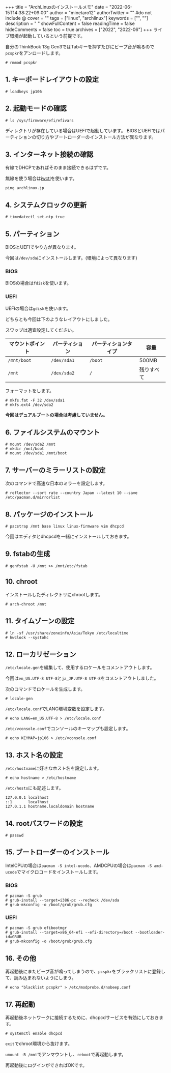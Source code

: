 +++
title = "ArchLinuxのインストールメモ"
date = "2022-06-15T14:38:22+09:00"
author = "minetaro12"
authorTwitter = "" #do not include @
cover = ""
tags = ["linux", "archlinux"]
keywords = ["", ""]
description = " "
showFullContent = false
readingTime = false
hideComments = false
toc = true
archives = ["2022", "2022-06"]
+++
ライブ環境が起動しているという前提です。

自分のThinkBook 13g Gen3ではTabキーを押すたびにビープ音が鳴るので`pcspkr`をアンロードします。

```term
# rmmod pcspkr
```

## 1. キーボードレイアウトの設定

```term
# loadkeys jp106
```

## 2. 起動モードの確認

```term
# ls /sys/firmware/efi/efivars
```
ディレクトリが存在している場合はUEFIで起動しています。
BIOSとUEFIではパーティションの切り方やブートローダーのインストール方法が異なります。

## 3. インターネット接続の確認

有線でDHCPであればそのまま接続できるはずです。

無線を使う場合は[iwctl](https://wiki.archlinux.jp/index.php/Iwd#iwctl)を使います。

```term
ping archlinux.jp
```

## 4. システムクロックの更新

```term
# timedatectl set-ntp true
```

## 5. パーティション

BIOSとUEFIでやり方が異なります。

今回は`/dev/sda`にインストールします。(環境によって異なります)

### BIOS

BIOSの場合は`fdisk`を使います。

### UEFI

UEFIの場合は`gdisk`を使います。

どちらとも今回は下のようなレイアウトにしました。

スワップは適宜設定してください。

|マウントポイント|パーティション|パーティションタイプ|容量|
|-|-|-|-|
|`/mnt/boot`|`/dev/sda1`|`/boot`|500MB|
|`/mnt`|`/dev/sda2`|`/`|残りすべて|

フォーマットをします。

```term
# mkfs.fat -F 32 /dev/sda1
# mkfs.ext4 /dev/sda2
```

**今回はデュアルブートの場合は考慮していません。**

## 6. ファイルシステムのマウント

```term
# mount /dev/sda2 /mnt
# mkdir /mnt/boot
# mount /dev/sda1 /mnt/boot
```

## 7. サーバーのミラーリストの設定

次のコマンドで高速な日本のミラーを設定します。

```term
# reflector --sort rate --country Japan --latest 10 --save /etc/pacman.d/mirrorlist
```

## 8. パッケージのインストール

``` term
# pacstrap /mnt base linux linux-firmware vim dhcpcd
```

今回はエディタとdhcpcdを一緒にインストールしておきます。

## 9. fstabの生成

```term
# genfstab -U /mnt >> /mnt/etc/fstab
```

## 10. chroot

インストールしたディレクトリにchrootします。

```term
# arch-chroot /mnt
```

## 11. タイムゾーンの設定

```term
# ln -sf /usr/share/zoneinfo/Asia/Tokyo /etc/localtime
# hwclock --systohc
```

## 12. ローカリゼーション

`/etc/locale.gen`を編集して、使用するロケールをコメントアウトします。

今回は`en_US.UTF-8 UTF-8`と`ja_JP.UTF-8 UTF-8`をコメントアウトしました。

次のコマンドでロケールを生成します。

```term
# locale-gen
```

`/etc/locale.conf`でLANG環境変数を設定します。

```term
# echo LANG=en_US.UTF-8 > /etc/locale.conf
```

`/etc/vconsole.conf`でコンソールのキーマップも設定します。

```term
# echo KEYMAP=jp106 > /etc/vconsole.conf
```

## 13. ホスト名の設定

`/etc/hostname`に好きなホスト名を設定します。

```term
# echo hostname > /etc/hostname
```

`/etc/hosts`にも記述します。

```
127.0.0.1 localhost
::1       localhost
127.0.1.1 hostname.localdomain hostname
```

## 14. rootパスワードの設定

```term
# passwd
```

## 15. ブートローダーのインストール

IntelCPUの場合は`pacman -S intel-ucode`、AMDCPUの場合は`pacman -S amd-ucode`でマイクロコードをインストールします。

### BIOS

```term
# pacman -S grub
# grub-install --target=i386-pc --recheck /dev/sda
# grub-mkconfig -o /boot/grub/grub.cfg
```

### UEFI

```term
# pacman -S grub efibootmgr
# grub-install --target=x86_64-efi --efi-directory=/boot --bootloader-id=GRUB
# grub-mkconfig -o /boot/grub/grub.cfg
```

## 16. その他

再起動後にまたビープ音が鳴ってしまうので、`pcspkr`をブラックリストに登録して、読み込まれないようにしまう。

```term
# echo "blacklist pcspkr" > /etc/modprobe.d/nobeep.conf
```

## 17. 再起動

再起動後ネットワークに接続するために、dhcpcdサービスを有効にしておきます。

```term
# systemctl enable dhcpcd
```

`exit`でchroot環境から抜けます。

`umount -R /mnt`でアンマウントし、`reboot`で再起動します。

再起動後にログインができればOKです。